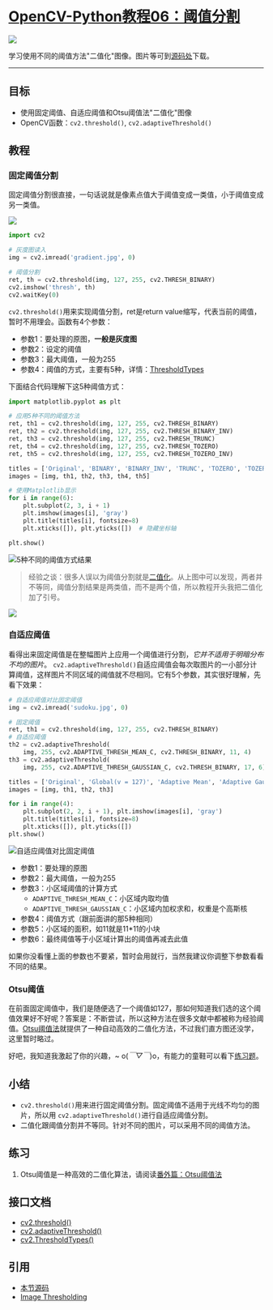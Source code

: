 # [OpenCV-Python教程06：阈值分割](http://ex2tron.wang/opencv-python-image-thresholding/)

![](http://blog.codec.wang/cv2_threshold_binary_demo.jpg)

学习使用不同的阈值方法"二值化"图像。<!-- more -->图片等可到[源码处](#引用)下载。

---

## 目标

- 使用固定阈值、自适应阈值和Otsu阈值法"二值化"图像
- OpenCV函数：`cv2.threshold()`, `cv2.adaptiveThreshold()`

## 教程

### 固定阈值分割

固定阈值分割很直接，一句话说就是像素点值大于阈值变成一类值，小于阈值变成另一类值。

![](http://blog.codec.wang/cv2_threshold_binary_demo.jpg)

```python
import cv2

# 灰度图读入
img = cv2.imread('gradient.jpg', 0)

# 阈值分割
ret, th = cv2.threshold(img, 127, 255, cv2.THRESH_BINARY)
cv2.imshow('thresh', th)
cv2.waitKey(0)
```

`cv2.threshold()`用来实现阈值分割，ret是return value缩写，代表当前的阈值，暂时不用理会。函数有4个参数：

- 参数1：要处理的原图，**一般是灰度图**
- 参数2：设定的阈值
- 参数3：最大阈值，一般为255
- 参数4：阈值的方式，主要有5种，详情：[ThresholdTypes](https://docs.opencv.org/4.0.0/d7/d1b/group__imgproc__misc.html#gaa9e58d2860d4afa658ef70a9b1115576)

下面结合代码理解下这5种阈值方式：

```python
import matplotlib.pyplot as plt

# 应用5种不同的阈值方法
ret, th1 = cv2.threshold(img, 127, 255, cv2.THRESH_BINARY)
ret, th2 = cv2.threshold(img, 127, 255, cv2.THRESH_BINARY_INV)
ret, th3 = cv2.threshold(img, 127, 255, cv2.THRESH_TRUNC)
ret, th4 = cv2.threshold(img, 127, 255, cv2.THRESH_TOZERO)
ret, th5 = cv2.threshold(img, 127, 255, cv2.THRESH_TOZERO_INV)

titles = ['Original', 'BINARY', 'BINARY_INV', 'TRUNC', 'TOZERO', 'TOZERO_INV']
images = [img, th1, th2, th3, th4, th5]

# 使用Matplotlib显示
for i in range(6):
    plt.subplot(2, 3, i + 1)
    plt.imshow(images[i], 'gray')
    plt.title(titles[i], fontsize=8)
    plt.xticks([]), plt.yticks([])  # 隐藏坐标轴

plt.show()
```

![5种不同的阈值方式结果](http://blog.codec.wang/cv2_different_threshold_demo.jpg)

> 经验之谈：很多人误以为阈值分割就是[二值化](https://baike.baidu.com/item/%E4%BA%8C%E5%80%BC%E5%8C%96)。从上图中可以发现，两者并不等同，阈值分割结果是两类值，而不是两个值，所以教程开头我把二值化加了引号。

![](http://blog.codec.wang/cv2_different_thresholds_theory.jpg)

### 自适应阈值

看得出来固定阈值是在整幅图片上应用一个阈值进行分割，*它并不适用于明暗分布不均的图片*。 `cv2.adaptiveThreshold()`自适应阈值会每次取图片的一小部分计算阈值，这样图片不同区域的阈值就不尽相同。它有5个参数，其实很好理解，先看下效果：

```python
# 自适应阈值对比固定阈值
img = cv2.imread('sudoku.jpg', 0)

# 固定阈值
ret, th1 = cv2.threshold(img, 127, 255, cv2.THRESH_BINARY)
# 自适应阈值
th2 = cv2.adaptiveThreshold(
    img, 255, cv2.ADAPTIVE_THRESH_MEAN_C, cv2.THRESH_BINARY, 11, 4)
th3 = cv2.adaptiveThreshold(
    img, 255, cv2.ADAPTIVE_THRESH_GAUSSIAN_C, cv2.THRESH_BINARY, 17, 6)

titles = ['Original', 'Global(v = 127)', 'Adaptive Mean', 'Adaptive Gaussian']
images = [img, th1, th2, th3]

for i in range(4):
    plt.subplot(2, 2, i + 1), plt.imshow(images[i], 'gray')
    plt.title(titles[i], fontsize=8)
    plt.xticks([]), plt.yticks([])
plt.show()
```

![自适应阈值对比固定阈值](http://blog.codec.wang/cv2_adaptive_vs_global_thresholding.jpg)

- 参数1：要处理的原图
- 参数2：最大阈值，一般为255
- 参数3：小区域阈值的计算方式
    - `ADAPTIVE_THRESH_MEAN_C`：小区域内取均值
    - `ADAPTIVE_THRESH_GAUSSIAN_C`：小区域内加权求和，权重是个高斯核
- 参数4：阈值方式（跟前面讲的那5种相同）
- 参数5：小区域的面积，如11就是11*11的小块
- 参数6：最终阈值等于小区域计算出的阈值再减去此值

如果你没看懂上面的参数也不要紧，暂时会用就行，当然我建议你调整下参数看看不同的结果。

### Otsu阈值

在前面固定阈值中，我们是随便选了一个阈值如127，那如何知道我们选的这个阈值效果好不好呢？答案是：不断尝试，所以这种方法在很多文献中都被称为经验阈值。[Otsu阈值法](https://baike.baidu.com/item/otsu/16252828)就提供了一种自动高效的二值化方法，不过我们直方图还没学，这里暂时略过。

好吧，我知道我激起了你的兴趣，~ o(*￣▽￣*)o，有能力的童鞋可以看下[练习题](#练习)。

## 小结

- `cv2.threshold()`用来进行固定阈值分割。固定阈值不适用于光线不均匀的图片，所以用 `cv2.adaptiveThreshold()`进行自适应阈值分割。
- 二值化跟阈值分割并不等同。针对不同的图片，可以采用不同的阈值方法。

## 练习

1. Otsu阈值是一种高效的二值化算法，请阅读[番外篇：Otsu阈值法](/opencv-python-extra-otsu-thresholding/)

## 接口文档

- [cv2.threshold()](https://docs.opencv.org/4.0.0/d7/d1b/group__imgproc__misc.html#gae8a4a146d1ca78c626a53577199e9c57)
- [cv2.adaptiveThreshold()](https://docs.opencv.org/4.0.0/d7/d1b/group__imgproc__misc.html#ga72b913f352e4a1b1b397736707afcde3)
- [cv2.ThresholdTypes()](https://docs.opencv.org/4.0.0/d7/d1b/group__imgproc__misc.html#gaa9e58d2860d4afa658ef70a9b1115576)

## 引用

- [本节源码](https://github.com/ex2tron/OpenCV-Python-Tutorial/tree/master/06.%20%E9%98%88%E5%80%BC%E5%88%86%E5%89%B2)
- [Image Thresholding](http://opencv-python-tutroals.readthedocs.io/en/latest/py_tutorials/py_imgproc/py_thresholding/py_thresholding.html)